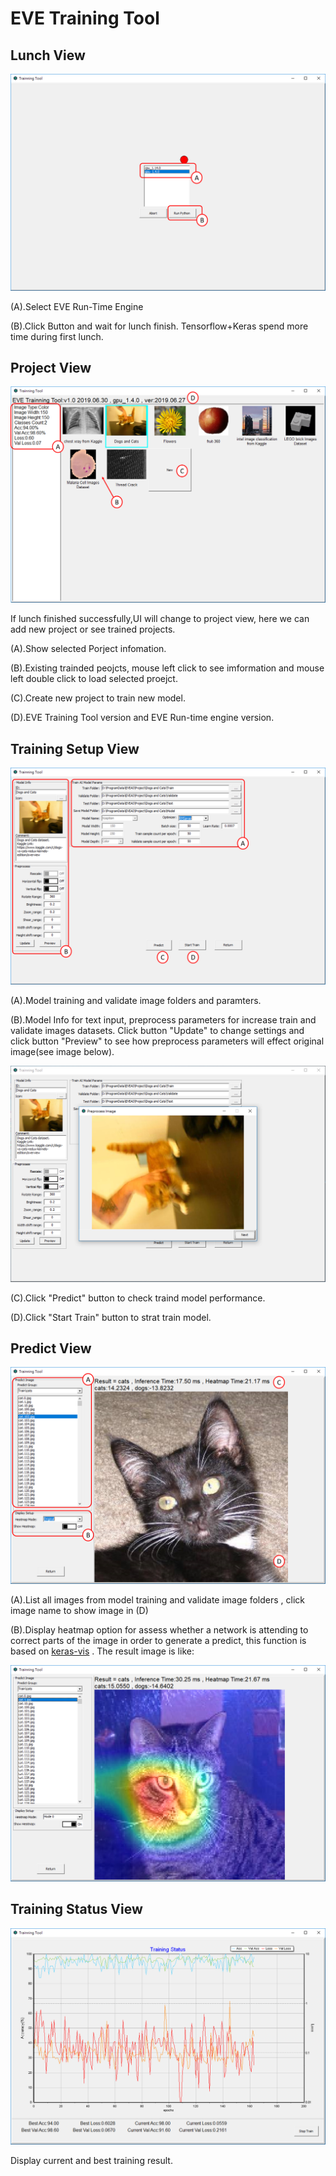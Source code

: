 # EVE Training Tool

## Lunch View
![Settings Window](https://github.com/Hommoner/EVEAI/blob/master/images/Training%20Tool%231.png)

(A).Select EVE Run-Time Engine

(B).Click Button and wait for lunch finish. Tensorflow+Keras spend more time during first lunch.

## Project View
![Settings Window](https://github.com/Hommoner/EVEAI/blob/master/images/Training%20Tool%232.png)

If lunch finished successfully,UI will change to project view, here we can add new project or see trained projects.

(A).Show selected Porject infomation.

(B).Existing trainded peojcts, mouse left click to see imformation and mouse left double click to load selected proejct.

(C).Create new project to train new model.

(D).EVE Training Tool version and EVE Run-time engine version.

## Training Setup View
![Settings Window](https://github.com/Hommoner/EVEAI/blob/master/images/Training%20Tool%233.png)

(A).Model training and validate image folders and paramters. 

(B).Model Info for text input, preprocess parameters for increase train and validate images datasets.
Click button "Update" to change settings and click button "Preview" to see how preprocess parameters will effect original image(see image below).
<p align="center">
  <img width="512" src="https://github.com/Hommoner/EVEAI/blob/master/images/Training%20Tool%234.png">
</p>

(C).Click "Predict" button to check traind model performance.

(D).Click "Start Train"  button to strat train model. 

## Predict View
![Settings Window](https://github.com/Hommoner/EVEAI/blob/master/images/Training%20Tool%235.png)


(A).List all images from model training and validate image folders , click image name to show image in (D)

(B).Display heatmap option for assess whether a network is attending to correct parts of the image in order to generate a predict, this function is based on [keras-vis](https://raghakot.github.io/keras-vis/) . The result image is like:
<p align="center">
  <img width="512" src="https://github.com/Hommoner/EVEAI/blob/master/images/Training%20Tool%236.png">
</p>

## Training Status View
![Settings Window](https://github.com/Hommoner/EVEAI/blob/master/images/Training%20Tool%237.png)

Display current and best training result.
